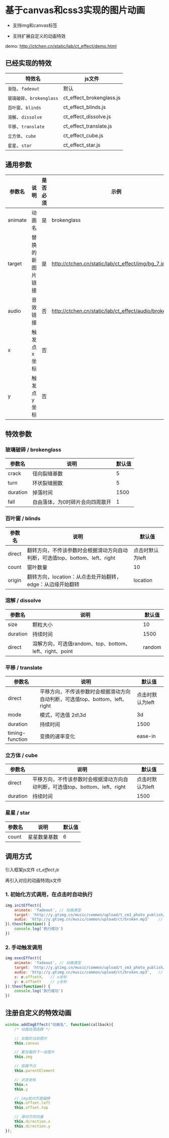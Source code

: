 # 基于canvas和css3实现的图片动画

- 支持img和canvas标签

- 支持扩展自定义的动画特效

demo: http://ctchen.cn/static/lab/ct_effect/demo.html

## 已经实现的特效

| 特效名 | js文件 |
|-|-|
| `渐隐`、`fadeout` | 默认 |
| `玻璃破碎`、`brokenglass` | ct_effect_brokenglass.js |
| `百叶窗`、`blinds` | ct_effect_blinds.js |
| `溶解`、`dissolve` | ct_effect_dissolve.js |
| `平移`、`translate` | ct_effect_translate.js |
| `立方体`、`cube` | ct_effect_cube.js |
| `星星`、`star` | ct_effect_star.js |

## 通用参数

| 参数名 | 说明 | 是否必须 | 示例 |
|-|-|-|-|
| animate | 动画名 | 是 | brokenglass |
| target | 替换的新图片链接 | 是 | http://ctchen.cn/static/lab/ct_effect/img/bg_7.jpg |
| audio | 音效链接 | 否 | http://ctchen.cn/static/lab/ct_effect/audio/broken.mp3 |
| x | 触发点x坐标 | 否 | |
| y | 触发点y坐标 | 否 | |

## 特效参数

### 玻璃破碎 / brokenglass

| 参数名 | 说明 | 默认值 |
|-|-|-|
| crack | 径向裂缝基数 | 5 |
| turn | 环状裂缝圈数 | 5 |
| duration | 掉落时间 | 1500 |
| fall | 自由落体，为0时碎片会向四周散开 | 1 |

### 百叶窗 / blinds

| 参数名 | 说明 | 默认值 |
|-|-|-|
| direct | 翻转方向，不传该参数时会根据滑动方向自动判断，可选值top、bottom、left、right | 点击时默认为left |
| count | 窗叶数量 | 10 |
| origin | 翻转方向，location：从点击处开始翻转，edge：从边缘开始翻转 | location |

### 溶解 / dissolve

| 参数名 | 说明 | 默认值 |
|-|-|-|
| size | 颗粒大小 | 10 |
| duration | 持续时间 | 1500 |
| direct | 溶解方向，可选值random、top、bottom、left、right、point | random |

### 平移 / translate

| 参数名 | 说明 | 默认值 |
|-|-|-|
| direct | 平移方向，不传该参数时会根据滑动方向自动判断，可选值top、bottom、left、right | 点击时默认为left |
| mode | 模式，可选值 2d\3d | 3d |
| duration | 持续时间 | 1500 |
| timing-function | 变换的速率变化 | ease-in |

### 立方体 / cube

| 参数名 | 说明 | 默认值 |
|-|-|-|
| direct | 平移方向，不传该参数时会根据滑动方向自动判断，可选值top、bottom、left、right | 点击时默认为left |
| duration | 持续时间 | 1500 |

### 星星 / star

| 参数名 | 说明 | 默认值 |
|-|-|-|
| count | 星星数量基数 | 6 |

## 调用方式

引入框架js文件 *ct_effect.js*

再引入对应的动画特效js文件

### 1. 初始化方式调用，在点击时自动执行

```javascript
img.initEffect({
    animate: 'fadeout',	// 动画类型
    target: 'http://y.gtimg.cn/music/common/upload/t_cm3_photo_publish/1432038769616126350.jpg',	// 替换的新图片
    audio: 'http://y.gtimg.cn/music/common/upload/ct/broken.mp3'	// 音效
}).then(function() {
    console.log('执行成功')
})
```

### 2. 手动触发调用

```javascript
img.execEffect({
    animate: 'fadeout',	// 动画类型
    target: 'http://y.gtimg.cn/music/common/upload/t_cm3_photo_publish/1432038769616126350.jpg',	// 替换的新图片
    audio: 'http://y.gtimg.cn/music/common/upload/ct/broken.mp3',	// 音效
    x: e.offsetX,	// x坐标
    y: e.offsetY	// y坐标
}).then(function() {
    console.log('执行成功')
})
```

## 注册自定义的特效动画

```javascript
window.addImgEffect("动画名", function(callback){
    /* 动画处理函数 */

    // 加载的当前图片
    this.canvas

    // 要加载的下一张图片
    this.img

    // 容器节点
    this.parentElement

    // 点击坐标
    this.x
    this.y

    // img相对页面偏移
    this.offset.left
    this.offset.top

    // 滑动方向向量
    this.direction.x
    this.direction.y
});
```
